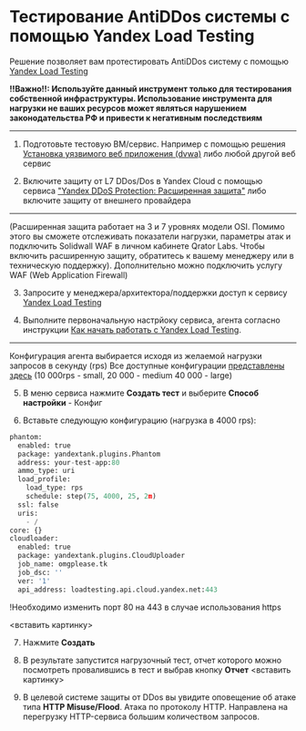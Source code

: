 # Тестирование AntiDDos системы с помощью Yandex Load Testing
Решение позволяет вам протестировать AntiDDos систему с помощью [Yandex Load Testing](https://cloud.yandex.ru/docs/load-testing/)

**!!Важно!!: Используйте данный инструмент только для тестирования собственной инфраструктуры. Использование инструмента для нагрузки не ваших ресурсов может являться нарушением законодательства РФ и привести к негативным последствиям**

---

1) Подготовьте тестовую ВМ/сервис. Например с помощью решения [Установка уязвимого веб приложения (dvwa)](https://github.com/yandex-cloud/yc-solution-library-for-security/tree/master/vuln-mgmt/vulnerable-web-app-waf-test) либо любой другой веб сервис

2) Включите защиту от L7 DDos/Dos в Yandex Cloud с помощью сервиса ["Yandex DDoS Protection: Расширенная защита"](https://cloud.yandex.ru/docs/vpc/ddos-protection/#advanced-protection) либо включите защиту от внешнего провайдера
---
(Расширенная защита работает на 3 и 7 уровнях модели OSI. Помимо этого вы сможете отслеживать показатели нагрузки, параметры атак и подключить Solidwall WAF в личном кабинете Qrator Labs. Чтобы включить расширенную защиту, обратитесь к вашему менеджеру или в техническую поддержку). Дополнительно можно подключить услугу WAF (Web Application Firewall)

3) Запросите у менеджера/архитектора/поддержки доступ к сервису [Yandex Load Testing](https://cloud.yandex.ru/docs/load-testing/)

4) Выполните первоначальную настрйоку сервиса, агента согласно инструкции [Как начать работать с Yandex Load Testing](https://cloud.yandex.ru/docs/load-testing/quickstart). 
--- 
Конфигурация агента выбирается исходя из желаемой нагрузки запросов в секунду (rps)
Все доступные конфигурации [представлены здесь](https://cloud.yandex.ru/docs/load-testing/concepts/agent) (10 000rps - small, 20 000 - medium 40 000 - large)

5) В меню сервиса нажмите **Создать тест** и выберите **Способ настройки** - Конфиг

6) Вставьте следующую конфигурацию (нагрузка в 4000 rps):
```Python
phantom:
  enabled: true
  package: yandextank.plugins.Phantom
  address: your-test-app:80
  ammo_type: uri
  load_profile:
    load_type: rps
    schedule: step(75, 4000, 25, 2m)
  ssl: false
  uris:
    - /
core: {}
cloudloader:
  enabled: true
  package: yandextank.plugins.CloudUploader
  job_name: omgplease.tk
  job_dsc: ''
  ver: '1'
  api_address: loadtesting.api.cloud.yandex.net:443
```
!Необходимо изменить порт 80 на 443 в случае использования https

<вставить картинку>

7) Нажмите **Создать**

8) В результате запустится нагрузочный тест, отчет которого можно посмотреть провалившись в тест и выбрав кнопку **Отчет**
<вставить картинку>

9) В целевой системе защиты от DDos вы увидите оповещение об атаке типа **HTTP Misuse/Flood**.  Атака по протоколу HTTP. Направлена на перегрузку HTTP-сервиса большим количеством запросов.


